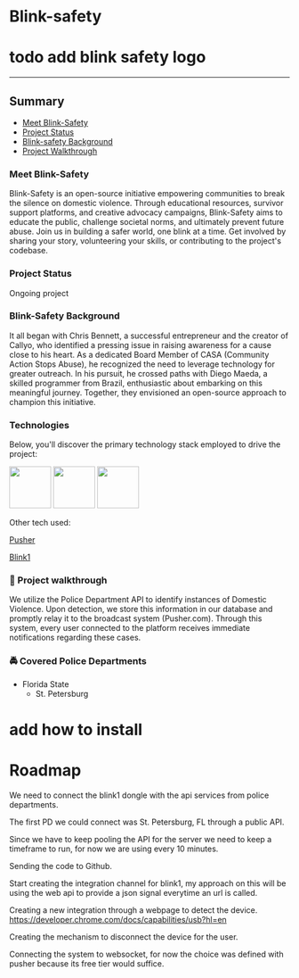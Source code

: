 # Blink-safety
# todo add blink safety logo
___
## Summary
* [Meet Blink-Safety](#meet-blink-safety)
* [Project Status](#project-status)
* [Blink-safety Background](#blink-safety-background)
* [Project Walkthrough](#hammer-project-walkthrough)

### Meet Blink-Safety
Blink-Safety is an open-source initiative empowering communities to break the silence on domestic violence. Through educational resources, survivor support platforms, and creative advocacy campaigns, Blink-Safety aims to educate the public, challenge societal norms, and ultimately prevent future abuse. Join us in building a safer world, one blink at a time. Get involved by sharing your story, volunteering your skills, or contributing to the project's codebase.

### Project Status
Ongoing project

### Blink-Safety Background
It all began with Chris Bennett, a successful entrepreneur and the creator of Callyo, who identified a pressing issue in raising awareness for a cause close to his heart. As a dedicated Board Member of CASA (Community Action Stops Abuse), he recognized the need to leverage technology for greater outreach. In his pursuit, he crossed paths with Diego Maeda, a skilled programmer from Brazil, enthusiastic about embarking on this meaningful journey. Together, they envisioned an open-source approach to champion this initiative.

### Technologies 
Below, you'll discover the primary technology stack employed to drive the project:

<div>
    <img height="75" loading="lazy" src="https://cdn.jsdelivr.net/gh/devicons/devicon/icons/laravel/laravel-plain.svg" />
    <img height="75" loading="lazy" src="https://cdn.jsdelivr.net/gh/devicons/devicon/icons/postgresql/postgresql-original.svg" />
    <img height="75" src="https://cdn.jsdelivr.net/gh/devicons/devicon/icons/github/github-original-wordmark.svg" />
</div>

Other tech used:

[Pusher](https://pusher.com/)

[Blink1](https://blink1.thingm.com/)

### :hammer: Project walkthrough
We utilize the Police Department API to identify instances of Domestic Violence. Upon detection, we store this information in our database and promptly relay it to the broadcast system (Pusher.com). Through this system, every user connected to the platform receives immediate notifications regarding these cases.

### :oncoming_police_car: Covered Police Departments
- Florida State
  - St. Petersburg



# add how to install

# Roadmap



We need to connect the blink1 dongle with the api services from police departments.

The first PD we could connect was St. Petersburg, FL through a public API.

Since we have to keep pooling the API for the server we need to keep a timeframe to run, for now we are using every 10
minutes.

Sending the code to Github.

Start creating the integration channel for blink1, my approach on this will be using the web api to provide a json signal
everytime an url is called.

Creating a new integration through a webpage to detect the device.
https://developer.chrome.com/docs/capabilities/usb?hl=en

Creating the mechanism to disconnect the device for the user.

Connecting the system to websocket, for now the choice was defined with pusher because its free tier would suffice.

